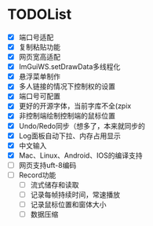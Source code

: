 # TODOList

- [x] 端口号适配  
- [x] 复制粘贴功能  
- [x] 网页宽高适配  
- [x] ImGuiWS.setDrawData多线程化  
- [x] 悬浮菜单制作  
- [x] 多人链接的情况下控制权的设置  
- [x] 端口号可配置  
- [x] 更好的开源字体，当前字库不全(zpix
- [x] 非控制端绘制控制端的鼠标位置
- [x] Undo/Redo同步（想多了，本来就同步的
- [x] Log面板自动下拉、内存占用显示
- [x] 中文输入
- [x] Mac、Linux、Android、IOS的编译支持
- [ ] 网页支持uft-8编码  
- [ ] Record功能
  - [ ] 流式储存和读取
  - [ ] 记录每帧持续时间，常速播放
  - [ ] 记录鼠标位置和窗体大小
  - [ ] 数据压缩
